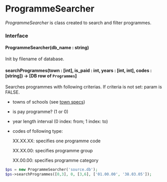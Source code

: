 # ProgrammeSearcher

*ProgrammeSearcher* is class created to search and filter programmes.

### Interface

#### ProgrammeSearcher(db_name : string)
Init by filename of database.

#### searchProgrammes(town : [int], is_paid : int, years : [int, int], codes : [string]) -> [DB row of `Programmes`]

Searches programmes with following criterias.
If criteria is not set: param is FALSE.

- towns of schools (see [town specs](towns.md))

- is pay programme? (1 or 0)

- year length interval (0 index: from; 1 index: to)

- codes of following type:

  XX.XX.XX: specifies one programme code
  
  XX.XX.00: specifies programme group
  
  XX.00.00: specifies programme category
  
```php
$ps = new ProgrammeSearcher('source.db');
$ps->searchProgrammes([0,3], 0, [3,6], ['01.00.00', '38.03.05']);
```
